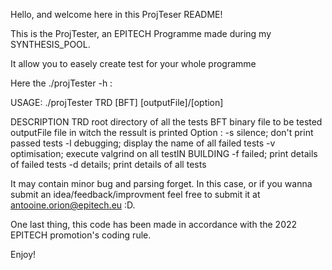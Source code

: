 Hello, and welcome here in this ProjTeser README!


This is the ProjTester, an EPITECH Programme made during my SYNTHESIS_POOL.

It allow you to easely create test for your whole programme

Here the ./projTester -h :

USAGE:
	./projTester TRD [BFT] [outputFile]/[option]

DESCRIPTION
	TRD		root directory of all the tests
	BFT		binary file to be tested
	outputFile	file in witch the ressult is printed
	Option :
		-s	silence; don't print passed tests
		-l	debugging; display the name of all failed tests
		-v	optimisation; execute valgrind on all testIN BUILDING
		-f	failed; print details of failed tests
		-d	details; print details of all tests

It may contain minor bug and parsing forget. In this case, or if you wanna submit an idea/feedback/improvment feel free to submit it at antooine.orion@epitech.eu :D.

One last thing, this code has been made in accordance with the 2022 EPITECH promotion's coding rule. 


Enjoy!